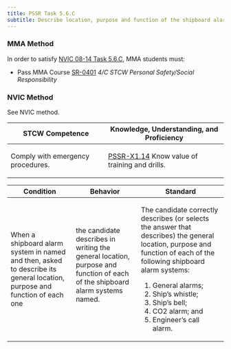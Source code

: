 ```yaml
---
title: PSSR Task 5.6.C 
subtitle: Describe location, purpose and function of the shipboard alarm systems
---
```



### MMA Method

In order to satisfy  [NVIC 08-14  Task  5.6.C](/stcw23/assets/images/nvic-08-14.pdf), MMA students must:

* Pass MMA Course  [SR-0401](SR-0401) *4/C STCW Personal Safety/Social Responsibility*


### NVIC Method

<a onclick="togglevisibility('nvic_methods')" >See NVIC method.</a>

<div id='nvic_methods' class='hide'>

<table>
<thead>
<tr>
<th class='forty'> STCW Competence </th>
<th class='sixty'> Knowledge, Understanding, and Proficiency </th>
</tr>
</thead>




<tbody>
<tr><td markdown='1'>

Comply with emergency procedures.

</td><td markdown='1'>

[PSSR-X1.14](../../tables/614.html#PSSR-X1.14) Know value of training and drills.

</td></tr>


</tbody>
</table>


<table>
<thead>
<tr><th class='twenty'>  Condition </th><th class='twenty'> Behavior </th><th  class='sixty'>Standard </th></tr>
</thead>
<tbody >



<tr><td markdown='1'>

When a shipboard alarm system in named and then, asked to describe its general location, purpose and function of each one

</td><td markdown='1'>

the candidate describes in writing the general location, purpose and function of each of the shipboard alarm systems named.

<br>

<div class="tooltip">
<span class="tooltiptext">
</span>
</div>


</td><td markdown='1'>

The candidate correctly describes (or selects the answer that describes) the general location, purpose and function of each of the following shipboard alarm systems:
 
1. General alarms; 
2. Ship’s whistle; 
3. Ship’s bell; 
4. CO2 alarm; and 
5. Engineer’s call alarm.

</td></tr>
</tbody>
</table>
</div>
